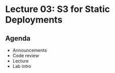 # Lecture 03: S3 for Static Deployments

## Agenda

- Announcements
- Code review
- Lecture
- Lab intro
